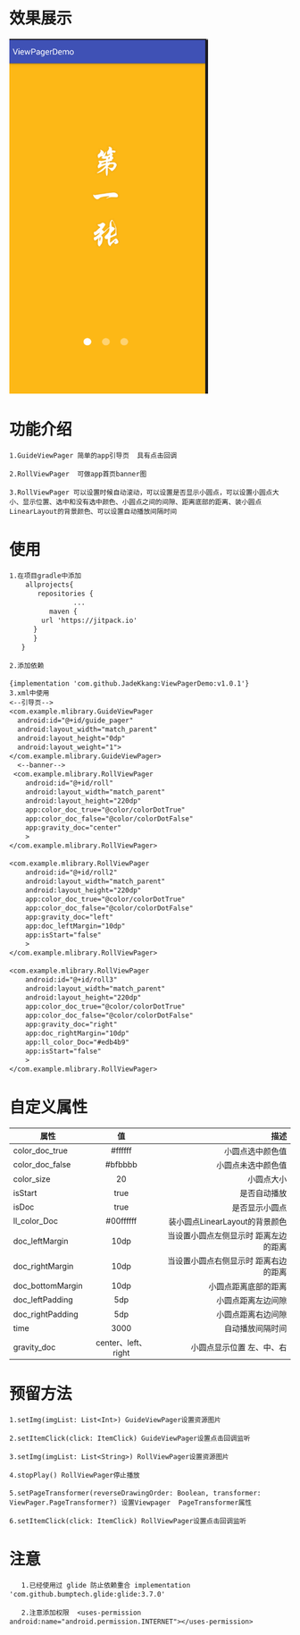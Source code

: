 # 效果展示
![](https://github.com/JadeKkang/ViewPagerDemo/blob/master/images/viewpager.gif)
# 功能介绍
    1.GuideViewPager 简单的app引导页  具有点击回调
    
    2.RollViewPager  可做app首页banner图
    
    3.RollViewPager 可以设置时候自动滚动，可以设置是否显示小圆点，可以设置小圆点大小、显示位置、选中和没有选中颜色、小圆点之间的间隙、距离底部的距离、装小圆点LinearLayout的背景颜色、可以设置自动播放间隔时间
# 使用
    1.在项目gradle中添加
        allprojects{
           repositories {
                    ...
              maven { 
	        url 'https://jitpack.io' 
	      }
          }
       }
       
    2.添加依赖
    
    {implementation 'com.github.JadeKkang:ViewPagerDemo:v1.0.1'}
    3.xml中使用
    <--引导页-->
    <com.example.mlibrary.GuideViewPager
      android:id="@+id/guide_pager"
      android:layout_width="match_parent"
      android:layout_height="0dp"
      android:layout_weight="1">
    </com.example.mlibrary.GuideViewPager>
      <--banner-->
     <com.example.mlibrary.RollViewPager
        android:id="@+id/roll"
        android:layout_width="match_parent"
        android:layout_height="220dp"
        app:color_doc_true="@color/colorDotTrue"
        app:color_doc_false="@color/colorDotFalse"
        app:gravity_doc="center"
        >
    </com.example.mlibrary.RollViewPager>
    
    <com.example.mlibrary.RollViewPager
        android:id="@+id/roll2"
        android:layout_width="match_parent"
        android:layout_height="220dp"
        app:color_doc_true="@color/colorDotTrue"
        app:color_doc_false="@color/colorDotFalse"
        app:gravity_doc="left"
        app:doc_leftMargin="10dp"
        app:isStart="false"
        >
    </com.example.mlibrary.RollViewPager>
    
    <com.example.mlibrary.RollViewPager
        android:id="@+id/roll3"
        android:layout_width="match_parent"
        android:layout_height="220dp"
        app:color_doc_true="@color/colorDotTrue"
        app:color_doc_false="@color/colorDotFalse"
        app:gravity_doc="right"
        app:doc_rightMargin="10dp"
        app:ll_color_Doc="#edb4b9"
        app:isStart="false"
        >
    </com.example.mlibrary.RollViewPager>
# 自定义属性
| 属性 | 值 | 描述 | 
| ------------- |:-------------:| -----:| 
| color_doc_true |#ffffff| 小圆点选中颜色值 | 
| color_doc_false | #bfbbbb | 小圆点未选中颜色值 | 
| color_size | 20 | 小圆点大小 | 
| isStart | true | 是否自动播放 | 
| isDoc |  true | 是否显示小圆点 | 
| ll_color_Doc | #00ffffff | 装小圆点LinearLayout的背景颜色 | 
| doc_leftMargin | 10dp | 当设置小圆点左侧显示时  距离左边的距离 | 
| doc_rightMargin |10dp | 当设置小圆点右侧显示时  距离右边的距离  | 
| doc_bottomMargin | 10dp | 小圆点距离底部的距离 | 
| doc_leftPadding | 5dp | 小圆点距离左边间隙 | 
| doc_rightPadding | 5dp| 小圆点距离右边间隙 | 
| time | 3000 | 自动播放间隔时间 | 
| gravity_doc |center、left、right | 小圆点显示位置 左、中、右 | 
# 预留方法

	1.setImg(imgList: List<Int>) GuideViewPager设置资源图片

	2.setItemClick(click: ItemClick) GuideViewPager设置点击回调监听

	3.setImg(imgList: List<String>) RollViewPager设置资源图片
	
	4.stopPlay() RollViewPager停止播放
	
	5.setPageTransformer(reverseDrawingOrder: Boolean, transformer: ViewPager.PageTransformer?) 设置Viewpager  PageTransformer属性
	
	6.setItemClick(click: ItemClick) RollViewPager设置点击回调监听
	
# 注意
       
       1.已经使用过 glide 防止依赖重合 implementation 'com.github.bumptech.glide:glide:3.7.0'
       
       2.注意添加权限  <uses-permission android:name="android.permission.INTERNET"></uses-permission>
